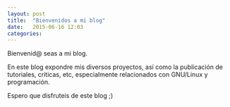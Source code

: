 ```yaml
---
layout: post
title:  "Bienvenidos a mi blog"
date:   2015-06-16 12:03
categories:
---
```

Bienvenid@ seas a mi blog.

En este blog expondre mis diversos proyectos, así como la publicación de tutoriales, criticas, etc, especialmente relacionados con GNU/Linux y programación.

Espero que disfruteis de este blog ;)